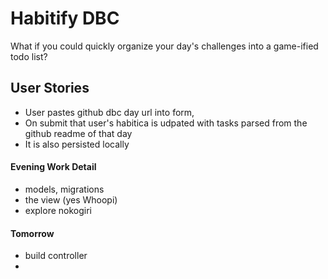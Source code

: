 # Habitify DBC

What if you could quickly organize your day's challenges into a game-ified todo list?

## User Stories

- User pastes github dbc day url into form,
- On submit that user's habitica is udpated with tasks parsed from the github readme of that day
- It is also persisted locally

#### Evening Work Detail
- models, migrations
- the view (yes Whoopi)
- explore nokogiri

#### Tomorrow
- build controller
-  
